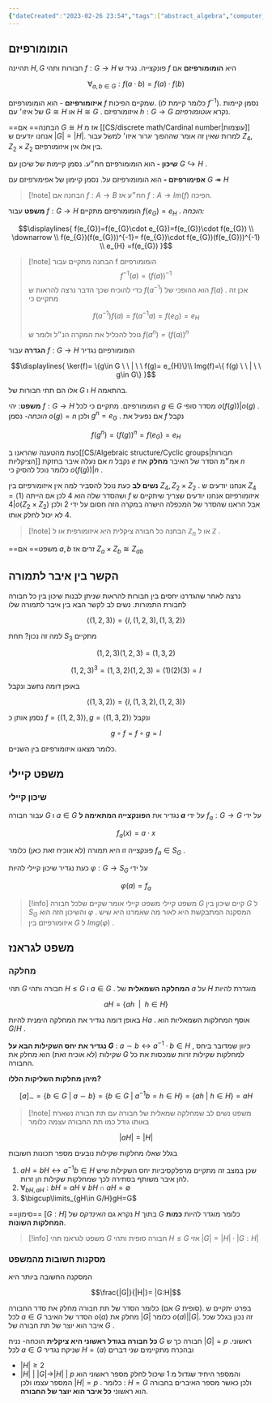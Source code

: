 ```yaml
---
{"dateCreated":"2023-02-26 23:54","tags":["abstract_algebra","computer_science"],"pageDirection":"rtl","dg-publish":true,"permalink":"/cs/algebraic-structure/cayley-s-and-lagrange-theorem/","dgPassFrontmatter":true}
---
```



## הומומורפיזם

תהיינה $H,G$ חבורות ותהי $f:G\to H$ פונקצייה. נגיד ש $f$ היא __הומומורפיזם__ אם 

$$\forall_{a,b\in G}: f(a\cdot b)= f(a)\cdot f(b)$$


__איזומורפיזם__ - הוא הומומורפיזם $f$ שמקיים הפיכות. (כלומר קיימת לו $f^{-1}$). נסמן קיימות של איזו׳ עם $G\cong H$ או $H\cong G$ .  איזומורפיזם $h: G\to G$ נקרא _אוטומורפיזם_.

==הבחנה== אם $G\cong H$ אז מ [[CS/discrete math/Cardinal number\|עוצמות]] אנחנו יודעים ש $|G|=|H|$. למרות שאין זה אומר שההפוך יגרור איזו׳ למשל עבור $Z_{4},Z_{2}\times Z_{2}$ בין אלו אין איזומורפיזם.
 
__שיכון -__ הוא הומומורפיזם חח״ע. נסמן קיימות של שיכון עם $G\hookrightarrow H$ .

__אפימורפיזם -__ הוא הומומורפיזם על. נסמן קיימון של אפימורפיזם עם $G\twoheadrightarrow H$ 


>[!note] הבחנה
>אם $f:A\to B$ חח״ע אז $f: A\to Im(f)$ הפיכה.

__משפט__ עבור $f:G\to H$ הומומורפיזם מתקיים $f(e_{G})=e_{H}$ . 
_הוכחה:_

$$\displaylines{
f(e_{G})=f(e_{G}\cdot e_{G})=f(e_{G})\cdot f(e_{G})
\\ \downarrow \\
f(e_{G})(f(e_{G}))^{-1}= f(e_{G})\cdot f(e_{G})(f(e_{G}))^{-1} \\
e_{H} =f(e_{G})
}$$

>[!note] הבחנה
>מתקיים עבור f הומומורפיזם
> $$f^{-1}(a)= (f(a))^{-1}$$
> כדי להוכיח שכך הדבר נרצה להראות ש $f(a^{-1})$ הוא ההופכי של $f(a)$ . אכן זה מתקיים כי 
> 
> $$f(a^{-1})f(a)=f(a^{-1}a)=f(e_{G})=e_{H}$$
> 
> נוכל להכליל את המקרה הנ״ל ולומר ש $f(a^{n})=(f(a))^{n}$

__הגדרה__ 
עבור $f: G\to H$ הומומורפיזם נגדיר 

$$\displaylines{
\ker(f)= \{g\in G \ \ | \ \ f(g)= e_{H}\}\\
Img(f)=\{ f(g) \ \ | \ \ g\in G\}
}$$

אלו הם תתי חבורות של $G$ ו $H$ בהתאמה.


 __משפט__: יהי $f: G\to H$ הומומורפיזם. מתקיים כי לכל $g\in G$ מסדר סופי $o(f(g)) | o(g)$ .
 _הוכחה-_
 נסמן $o(g)=n$ ולכן $g^{n}=e_{G}$ . אם נפעיל את $f$ נקבל 

$$f(g^{n})=(f(g))^{n}= f(e_{G})=e_{H}$$

כעת מהטענה שהראנו ב[[CS/Algebraic structure/Cyclic groups\|חבורות הציקליות]] אם נעלה איבר בחזקת $n$ נקבל $e$ אמ״מ הסדר של האיבר __מחלק__ את $n$ כלומר נוכל להסיק כי $o(f(g))|n$ .

__נשים לב__ כעת נוכל להסביר למה אין איזומורפיזם בין $Z_{4},Z_{2}\times Z_{2}$ . אנחנו יודעים ש $Z_{4}=\langle 1\rangle$ ושהסדר שלה הוא $4$ לכן אם הייתה $f$ איזומורפיזם אנחנו יודעים שצריך שיתקיים ש $4|o(Z_{2}\times Z_{2})$ אבל הראנו שהסדר של המכפלה הישרה במקרה הזה חסום על ידי $2$ ולכן 4 לא יכול לחלק אותו.

>[!note] הבחנה
>כל חבורה ציקלית היא איזומורפית או ל $\mathbb{Z}_{n}$ או ל $\mathbb{Z}$  .

==משפט== אם $a,b$ זרים אז $Z_{a}\times Z_{b}\cong Z_{ab}$ 

## הקשר בין איבר לתמורה
נרצה לאחר שהגדרנו יחסים בין חבורות להראות שניתן לבנות שיכון בין כל חבורה לחבורת התמורות. נשים לב לקשר הבא בין איבר לתמורה שלו 

$$\langle (1,2,3)\rangle = \{I,(1,2,3),(1,3,2)\}$$

למה זה נכון? תחת $S_{3}$ מתקיים

$$(1,2,3)(1,2,3)= (1,3,2)$$

$$(1,2,3)^{3}= (1,3,2)(1,2,3)=(1)(2)(3)= I$$


באופן דומה נחשב ונקבל

$$\langle (1,3,2)\rangle=\{I,(1,3,2),(1,2,3)\}$$

נסמן אותן כ $f=\langle (1,2,3)\rangle, g=\langle (1,3,2)\rangle$ ונקבל

$$g\circ f = f\circ g= I$$

כלומר מצאנו איזומורפיזם בין השניים.

## משפט קיילי
### שיכון קיילי
עבור חבורה $G$ ו $a\in G$ נגדיר את __הפונקצייה המתאימה ל $a$__ על ידי $f_{a}:G\to G$ על ידי

$$f_{a}(x)=a\cdot x$$

פונקצייה זו היא תמורה (לא אוכיח זאת כאן) כלומר $f_{a}\in S_{G}$ .

כעת נגדיר שיכון קיילי להיות $\varphi: G\to S_{G}$ על ידי 

$$\varphi(a)=f_{a}$$

>[!info] משפט קיילי
משפט קיילי אומר שקיים שלכל חבורה $G$ קיים שיכון בין $G$ ל $S_{G}$ והשיכון הזה הוא $\varphi$ .
המסקנה המתבקשת היא לאור מה שאמרנו היא שיש איזומורפיזם בין $G$ ל $Img(\varphi)$ .

## משפט לגראנז
### מחלקה
תהי $G$ חבורה ותהי $H\leq G$ ו $a\in G$ . __המחלקה השמאלית__ של $a$ על $H$ מוגדרת להיות 

$$aH=\{ah \ \ | \ \ h\in H\}$$

באופן דומה נגדיר את המחלקה הימנית להיות $Ha$ .
אוסף המחלקות השמאליות הוא $G/H$ .

__נגדיר את יחס השקילות הבא על $G$__ : 
$a\sim b\leftrightarrow a^{-1}\cdot b \in H$  , כיוון שמדובר ביחס שקילות (לא אוכיח זאת) הוא מחלק את $G$ למחלקות שקילות זרות שמכסות את כל החבורה.

__מיהן מחלקות השליקות הללו?__

$$[a]_{\sim}=\{b\in G \ | \ a\sim b  \}= \{b\in G \ | \ a^{-1}b=h\in H\}=\{ah \ | \ h\in H\}= aH$$

>[!note] משפט
>נשים לב שמחלקה שמאלית של חבורה עם תת חבורה נשארת באותו גודל כמו תת החבורה עצמה כלומר 
>
$$|aH|=|H|$$

בגלל שאלו מחלקות שקילות נובעים מספר תכונות חשובות 
1) $aH=bH\leftrightarrow a^{-1}b\in H$ שכן במצב זה מתקיים מרפלקסיביות יחס השקילות שיש להן איבר משותף בסתירה לכך שמחלקות שקילות הן זרות.
2) $\forall_{bH,aH}: bH=aH\vee bH\cap aH =\emptyset$ 
3) $\bigcup\limits_{gH\in G/H}gH=G$ 

==סימון== $[G:H]$ נקרא גם _האינדקס_ של $H$ בתוך $G$ כלומר מוגדר להיות __כמות המחלקות השונות__.

>[!info] משפט לגראנז
>תהי $G$ חבורה סופית ותהי $H\leq G$ אזי $|G|=|H|\cdot|G:H|$ 

### מסקנות חשובות מהמשפט
המסקנה החשובה ביותר היא 

$$\frac{|G|}{|H|}= |G:H|$$

כלומר הסדר של תת חבורה מחלק את סדר החבורה (אם $G$ סופית).
בפרט יתקיים ש לכל $a\in G$ הסדר של האיבר $o(a)$ מחלק את $|G|$  כלומר $o(a)||G|$.  זה נכון בגלל שכל איבר הוא יוצר של תת חבורה של $G$ .

__כל חבורה בגודל ראשוני היא ציקלית__
הוכחה- נניח $G$ חבורה כך ש $|G|=p$ ראשוני. לכל $a\in G$ שניקח נגדיר $H=\langle a\rangle$ ובהכרח מתקיימים שני דברים 
* $|H|\geq 2$
* $|H| \  |\  |G|\to |H| \ | \ p$ 
והמספר היחיד שגדול מ 1 שיכול לחלק מספר ראשוני הוא המספר עצמו ולכן $|H|=p$ . כלומר : $H=G$ ולכן כאשר מספר האיברים בחבורה הוא ראשוני __כל איבר הוא יוצר של החבורה__. 